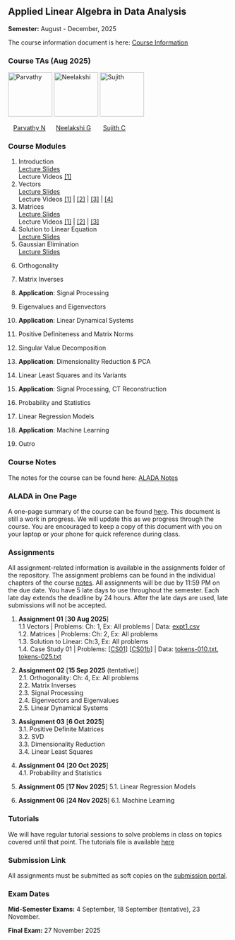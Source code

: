 ## Applied Linear Algebra in Data Analysis

**Semester:** August - December, 2025

The course information document is here: [Course Information](info.pdf)

### Course TAs (Aug 2025) 
<p align="left">
  <img src="tas/parvathy.png" alt="Parvathy" width="100"/>
  <img src="tas/neelakshi.png" alt="Neelakshi" width="100"/>
  <img src="tas/sujithc.png" alt="Sujith" width="100"/>
  <!-- <img src="tas/diwakar.png" alt="Diwakar" width="100"/> -->
</p>

<p align="left">
  &nbsp;&nbsp;&nbsp;<span><a href="https://github.com/ParvN">Parvathy N</a></span> &nbsp;&nbsp;&nbsp;&nbsp;
  <span><a href="">Neelakshi G</a></span> &nbsp;&nbsp;&nbsp;&nbsp;&nbsp;
  <span><a href="https://github.com/SujithChristopher">Sujith C</a></span> 
  <!-- <span><a href="https://github.com/bkdiwakar34">Diwakar BR</a></span> &nbsp;&nbsp;&nbsp; -->
</p>


### Course Modules

1. Introduction \
[Lecture Slides](lecture_slides/00-why_do_this_course.pdf)  
Lecture Videos [[1]](https://www.youtube.com/watch?v=RZITINX9DMU) 
2. Vectors \
[Lecture Slides](lecture_slides/01-vector-spaces.pdf)  
Lecture Videos [[1]](https://youtu.be/RZITINX9DMU?feature=shared&t=3173) | [[2]](https://www.youtube.com/watch?v=kkDkufnaZ_0) | [[3]](https://www.youtube.com/watch?v=P3iAErfeTDo) | [[4]](https://www.youtube.com/watch?v=j0_tLLA9JGo)
3. Matrices \
[Lecture Slides](lecture_slides/02-matrices.pdf)  
Lecture Videos [[1]](https://www.youtube.com/watch?v=UWm32egbU-8) | [[2]](https://www.youtube.com/watch?v=NIMOAOXc1xQ) | [[3]](https://www.youtube.com/watch?v=0OP5MH2blMA)
4. Solution to Linear Equation \
[Lecture Slides](lecture_slides/03-solnslineareqns.pdf)
5. Gaussian Elimination \
[Lecture Slides](lecture_slides/04-gausselim.pdf)
<!-- 5. Case Study 01 + Applications \ -->
<!-- [Lecture Slides](lecture_slides/casestudy-01.pdf) -->
6. Orthogonality
<!-- [Lecture Slides](lecture_slides/04-orthogonality.pdf) -->
7. Matrix Inverses
<!-- [Lecture Slides](lecture_slides/05-matrixinverses.pdf) -->
8. **Application**: Signal Processing
<!-- [Lecture Slides](lecture_slides/06-signalprocessing.ipynb) -->
9. Eigenvalues and Eigenvectors
<!-- [Lecture Slides](lecture_slides/07-eigenvalvec.pdf) -->
10. **Application**: Linear Dynamical Systems
<!-- [Lecture Slides](lecture_slides/08-pdmatnorm.pdf) -->
11. Positive Definiteness and Matrix Norms
<!-- [Lecture Slides](lecture_slides/08-pdmatnorm.pdf) -->
12. Singular Value Decomposition
<!-- [Lecture Slides](lecture_slides/10-svd.pdf) -->
13. **Application**: Dimensionality Reduction & PCA
<!-- [Lecture Slides](lecture_slides/11-dimredpca.pdf) -->
14. Linear Least Squares and its Variants
<!-- [Lecture Slides](lecture_slides/12-opt.pdf) -->
15. **Application**: Signal Processing, CT Reconstruction
<!-- [Lecture Slides](lecture_slides/12-opt.pdf) -->
16. Probability and Statistics
<!-- [Lecture Slides](lecture_slides/12-opt.pdf) -->
17. Linear Regression Models
<!-- [Lecture Slides](lecture_slides/12-opt.pdf) -->
18. **Application**: Machine Learning
<!-- [Lecture Slides](lecture_slides/12-opt.pdf) -->
19. Outro

### Course Notes
The notes for the course can be found here: [ALADA Notes](notes/aladanotes.pdf)

### ALADA in One Page
A one-page summary of the course can be found [here](notes/onepage.pdf). This document is still a work in progress. We will update this as we progress through the course. You are encouraged to keep a copy of this document with you on your laptop or your phone for quick reference during class.

### Assignments
All assignment-related information is available in the assignments folder of the repository. The assignment problems can be found in the individual chapters of the course [notes](notes/aladanotes.pdf). All assignments will be due by 11:59 PM on the due date. You have 5 late days to use throughout the semester. Each late day extends the deadline by 24 hours. After the late days are used, late submissions will not be accepted.

1. **Assignment 01** [**30 Aug 2025**] \
    1.1 Vectors | Problems: Ch: 1, Ex: All problems | Data: [expt1.csv](assignments/vectors/expt1.csv) \
    1.2. Matrices | Problems: Ch: 2, Ex: All problems \
    1.3. Solution to Linear: Ch:3, Ex: All problems \
    1.4. Case Study 01 | Problems: [[CS01](case_studies/case_study_01.ipynb)] [[CS01b](case_studies/case_study_01b.ipynb)] | Data: [tokens-010.txt](case_studies/data/case_study_01/tokens-010.txt), [tokens-025.txt](case_studies/data/case_study_01/tokens-025.txt) 
    
2. **Assignment 02** [**15 Sep 2025** (tentative)] \
    2.1. Orthogonality: Ch: 4, Ex: All problems \
    2.2. Matrix Inverses \
    2.3. Signal Processing \
    2.4. Eigenvectors and Eigenvalues \
    2.5. Linear Dynamical Systems

3. **Assignment 03** [**6 Oct 2025**] \
    3.1. Positive Definite Matrices \
    3.2. SVD \
    3.3. Dimensionality Reduction \
    3.4. Linear Least Squares
    
4. **Assignment 04** [**20 Oct 2025**] \
    4.1. Probability and Statistics

5. **Assignment 05** [**17 Nov 2025**]
    5.1. Linear Regression Models

6. **Assignment 06** [**24 Nov 2025**]
    6.1. Machine Learning


### Tutorials
We will have regular tutorial sessions to solve problems in class on topics covered until that point. The tutorials file is available [here](assignments/tutorial.pdf)

### Submission Link
All assignments must be submitted as soft copies on the [submission portal]().

### Exam Dates
**Mid-Semester Exams:** 4 September, 18 September (tentative), 23 November.

**Final Exam:** 27 November 2025

<!-- ## ALADA Animations
The repository also has a set of interactive animations to demonstrate some of the concepts covered in the course. You can find details about these animations [here](aladaanim.md). -->
